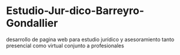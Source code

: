 # Estudio-Jur-dico-Barreyro-Gondallier
desarrollo de pagina web para estudio jurídico y asesoramiento tanto presencial como virtual conjunto a profesionales 
